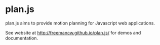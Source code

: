 plan.js
=======

plan.js aims to provide motion planning for Javascript web applications.

See website at http://freemancw.github.io/plan.js/ for demos and documentation.


